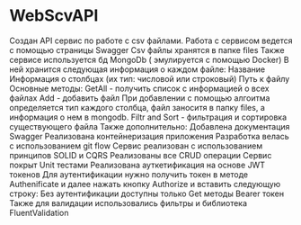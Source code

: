 # WebScvAPI
Создан API сервис по работе с csv файлами.
Работа с сервисом ведется с помощью страницы Swagger
Csv файлы хранятся в папке files
Также сервисе используется бд MongoDb ( эмулируется с помощью Docker)
В ней хранится следующая информация о каждом файле:
Название
Информация о столбцах (их тип: числовой или строковый)
Путь к файлу
Основные методы:
GetAll - получить список с информацией о всех файлах
Add - добавить файл
При добавлении с помощью алгоитма определяется тип каждого столбца, файл заноситя в папку files, а информация о нем в mongodb.
Filtr and Sort - фильтрация и сортировка существующего файла
Также дополнительно:
Добавлена документация Swagger
Реализована контейнеризация приложения
Разработка велась с использованием git flow
Сервис реализован с использованием принципов SOLID и CQRS
Реализованы все CRUD операции
Сервис покрыт Unit тестами
Реализована ауткетификация на основе JWT токенов
Для аутентификации нужно получить токен в методе Authenificate и далее нажать кнопку Authorize и вставить следующую строку:
Без аутентификации доступны только Get методы
Bearer токен
Также для валидации использовались фильтры и библиотека FluentValidation

